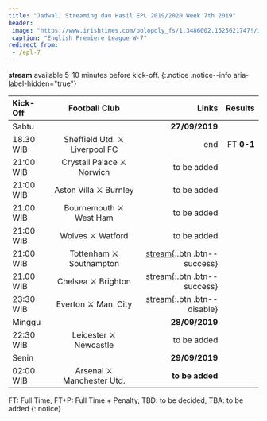 ```yaml
---
title: "Jadwal, Streaming dan Hasil EPL 2019/2020 Week 7th 2019"
header:
 image: "https://www.irishtimes.com/polopoly_fs/1.3486002.1525621747!/image/image.jpg_gen/derivatives/landscape_620/image.jpg"
 caption: "English Premiere League W-7"
redirect_from:
 - /epl-7
---
```

**stream** available 5-10 minutes before kick-off.
{:.notice .notice--info aria-label-hidden="true"}

|Kick-Off|Football Club|Links|Results|
|:---|:---:|---:|---:|
|Sabtu||**27/09/2019**| |
|18.30 WIB|Sheffield Utd. ⚔️ Liverpool FC| end |FT **0-1**|
|21:00 WIB|Crystall Palace ⚔️ Norwich|to be added| |
|21:00 WIB|Aston Villa ⚔️ Burnley|to be added| |
|21.00 WIB|Bournemouth ⚔️ West Ham|to be added| |
|21:00 WIB|Wolves ⚔️ Watford|to be added| |
|21:00 WIB|Tottenham ⚔️ Southampton|[stream](/tott-south){:.btn .btn--success}| |
|21.00 WIB|Chelsea ⚔️ Brighton|[stream](/chels-brigt){:.btn .btn--success}| |
|23:30 WIB|Everton ⚔️ Man. City|[stream](#evert-city){:.btn .btn--disable}| |
|Minggu||**28/09/2019**| |
|22:30 WIB|Leicester ⚔️ Newcastle|to be added| |
|Senin||**29/09/2019**| |
|02:00 WIB|Arsenal ⚔️ Manchester Utd.|**to be added**| |

FT: Full Time, FT+P: Full Time + Penalty, TBD: to be decided, TBA: to be added
{:.notice}


